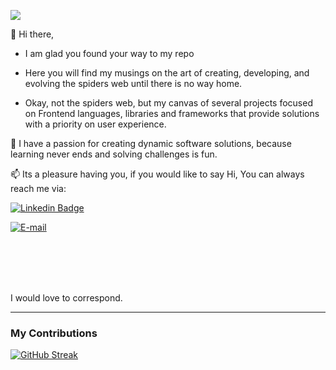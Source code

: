 ![](https://komarev.com/ghpvc/?username=Erudite885&style=flat-square&label=Profile&color=ffffff)


👋   Hi there,

 -   I am glad you found your way to my repo
 
 -   Here you will find my musings on the art of creating, developing, and evolving the spiders web until there is no way home. 

 -   Okay, not the spiders web, but my canvas of several projects focused on Frontend languages, libraries and frameworks 
     that provide solutions with a priority on user experience.
 
💞️ I have a passion for creating dynamic software solutions, 
   because learning never ends and solving challenges is fun.

📫 Its a pleasure having you, 
    if you would like to say Hi,
      You can always reach me via:

[![Linkedin Badge](https://img.shields.io/badge/Bianca%20Uche-0077B5?style=for-the-badge&logo=Linkedin&logoColor=white&link=https://www.linkedin.com/in/bianca-uche/)](https://www.linkedin.com/in/bianca-uche/)

[![E-mail](https://img.shields.io/badge/Bianca%20Uche-D14836?style=for-the-badge&logo=gmail&logoColor=white)](mailto:uchebianca@gmail.com)

<br><br><br><br>

   I would love to correspond.

---    

<!---
Erudite885/Erudite885 is a ✨ special ✨ repository because its `README.md` (this file) appears on your GitHub profile.
You can click the Preview link to take a look at your changes.
--->


### My Contributions

[![GitHub Streak](https://streak-stats.demolab.com/?user=Erudite885&currStreakNum=2FD3EB&fire=pink&sideLabels=F00&date_format=[Y.]n.j)](https://git.io/streak-stats)
